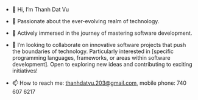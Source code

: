 - 👋 Hi, I’m Thanh Dat Vu
  
- 👀 Passionate about the ever-evolving realm of technology.
  
- 🌱 Actively immersed in the journey of mastering software development.
  
- 💞️ I’m looking to collaborate on innovative software projects that push the boundaries of technology.
  Particularly interested in [specific programming languages, frameworks, or areas within software development].
  Open to exploring new ideas and contributing to exciting initiatives!
  
- 📫 How to reach me: thanhdatvu.203@gmail.com, mobile phone: 740 607 6217
